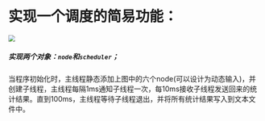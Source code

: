 # 实现一个调度的简易功能：

<img src="C:\Users\97975\Desktop\He_practice_demo1\功能梗概.jpg" style="zoom:80%;" />

##### 	实现两个对象：`node`和`scheduler`；

​	当程序初始化时，主线程静态添加上图中的六个node(可以设计为动态输入)，并创建子线程，主线程每隔1ms通知子线程一次，每10ms接收子线程发送回来的统计结果。直到100ms，主线程等待子线程退出，并将所有统计结果写入到文本文件中。